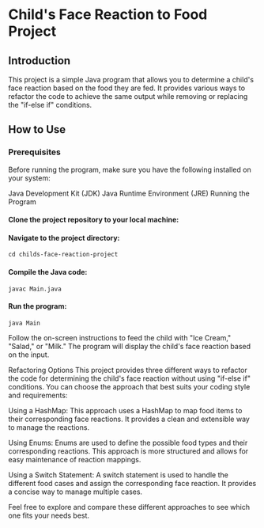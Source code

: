 
# Child's Face Reaction to Food Project

## Introduction
This project is a simple Java program that allows you to determine a child's face reaction based on the food they are fed. It provides various ways to refactor the code to achieve the same output while removing or replacing the "if-else if" conditions.

## How to Use

### Prerequisites
Before running the program, make sure you have the following installed on your system:

Java Development Kit (JDK)
Java Runtime Environment (JRE)
Running the Program

#### Clone the project repository to your local machine:

#### Navigate to the project directory:
```
cd childs-face-reaction-project
```

#### Compile the Java code:

```
javac Main.java
```
#### Run the program:
```
java Main
```

Follow the on-screen instructions to feed the child with "Ice Cream," "Salad," or "Milk." The program will display the child's face reaction based on the input.

Refactoring Options
This project provides three different ways to refactor the code for determining the child's face reaction without using "if-else if" conditions. You can choose the approach that best suits your coding style and requirements:

Using a HashMap: This approach uses a HashMap to map food items to their corresponding face reactions. It provides a clean and extensible way to manage the reactions.

Using Enums: Enums are used to define the possible food types and their corresponding reactions. This approach is more structured and allows for easy maintenance of reaction mappings.

Using a Switch Statement: A switch statement is used to handle the different food cases and assign the corresponding face reaction. It provides a concise way to manage multiple cases.

Feel free to explore and compare these different approaches to see which one fits your needs best.
